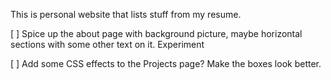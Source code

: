 This is personal website that lists stuff from my resume. 

[ ] Spice up the about page with background picture, maybe horizontal sections with some other text on it. Experiment 

[ ] Add some CSS effects to the Projects page? Make the boxes look better.
